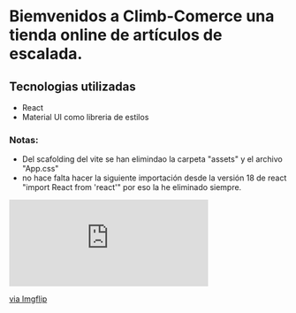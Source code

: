 # Biemvenidos a Climb-Comerce una tienda online de artículos de escalada.

## Tecnologias utilizadas

- React
- Material UI como libreria de estilos

### Notas:

- Del scafolding del vite se han elimindao la carpeta "assets" y el archivo "App.css"
- no hace falta hacer la siguiente importación desde la versión 18 de react "import React from 'react'" por eso la he eliminado siempre.

<div style="width:360px;max-width:100%;"><div style="height:0;padding-bottom:43.61%;position:relative;"><iframe width="360" height="157" style="position:absolute;top:0;left:0;width:100%;height:100%;" frameBorder="0" src="https://imgflip.com/embed/7v2b9j"></iframe></div><p><a href="https://imgflip.com/gif/7v2b9j">via Imgflip</a></p></div>
